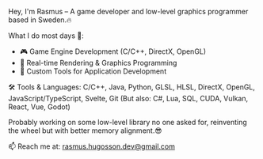 Hey, I'm Rasmus – A game developer and low-level graphics programmer based in Sweden.🔥

What I do most days 🧠:
- 🎮 Game Engine Development (C/C++, DirectX, OpenGL)
- 🎨 Real-time Rendering & Graphics Programming
- 🧱 Custom Tools for Application Development

🛠️ Tools & Languages:
C/C++, Java, Python, GLSL, HLSL, DirectX, OpenGL, JavaScript/TypeScript, Svelte, Git
(But also: C#, Lua, SQL, CUDA, Vulkan, React, Vue, Godot)

Probably working on some low-level library no one asked for, reinventing the wheel but with better memory alignment.😎

📫 Reach me at: [rasmus.hugosson.dev@gmail.com](mailto:rasmus.hugosson.dev@gmail.com)

<!---
rasmushugosson/rasmushugosson is a ✨ special ✨ repository because its `README.md` (this file) appears on your GitHub profile.
You can click the Preview link to take a look at your changes.
--->
